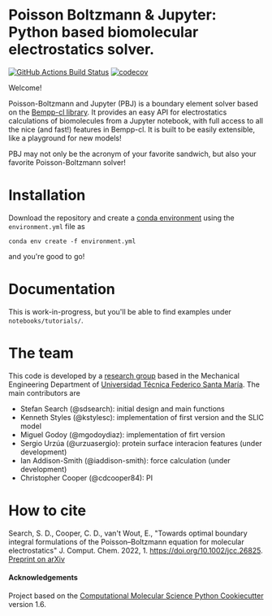 Poisson Boltzmann & Jupyter: Python based biomolecular electrostatics solver.
==============================
[//]: # (Badges)
[![GitHub Actions Build Status](https://github.com/bem4solvation/pbj/workflows/CI/badge.svg)](https://github.com/bem4solvation/pbj/actions?query=workflow%3ACI)
[![codecov](https://codecov.io/gh/bem4solvation/PBJ/branch/master/graph/badge.svg)](https://codecov.io/gh/bem4solvation/PBJ/branch/master)


Welcome! 

Poisson-Boltzmann and Jupyter (PBJ) is a boundary element solver based on the [Bempp-cl library](https://bempp.com/). It provides an easy API for electrostatics calculations of biomolecules from a Jupyter notebook, with full access to all the nice (and fast!) features in Bempp-cl. It is built to be easily extensible, like a playground for new models!

PBJ may not only be the acronym of your favorite sandwich, but also your favorite Poisson-Boltzmann solver! 

Installation
================
Download the repository and create a [conda environment](https://docs.conda.io/projects/conda/en/latest/user-guide/install/download.html) using the `environment.yml` file as

`conda env create -f environment.yml`

and you're good to go!

Documentation
===============
This is work-in-progress, but you'll be able to find examples under `notebooks/tutorials/`.

The team
==============
This code is developed by a [research group](https://bem4solvation.github.io/) based in the Mechanical Engineering Department of [Universidad Técnica Federico Santa María](https://usm.cl/). The main contributors are

* Stefan Search (@sdsearch): initial design and main functions
* Kenneth Styles (@kstylesc): implementation of first version and the SLIC model
* Miguel Godoy (@mgodoydiaz): implementation of firt version
* Sergio Urzúa (@urzuasergio): protein surface interacion features (under development)
* Ian Addison-Smith (@iaddison-smith): force calculation (under development)
* Christopher Cooper (@cdcooper84): PI

How to cite
==============
Search, S. D., Cooper, C. D., van't Wout, E., "Towards optimal boundary integral formulations of the Poisson–Boltzmann equation for molecular electrostatics" J. Comput. Chem. 2022, 1. https://doi.org/10.1002/jcc.26825. [Preprint on arXiv](https://arxiv.org/abs/2108.10481) 


#### Acknowledgements
 
Project based on the 
[Computational Molecular Science Python Cookiecutter](https://github.com/molssi/cookiecutter-cms) version 1.6.
